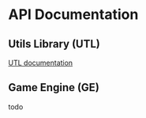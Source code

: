 # API Documentation

## Utils Library (UTL)

[UTL documentation](utl.md)

## Game Engine (GE)

todo
